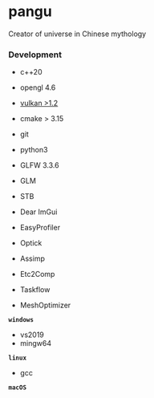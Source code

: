 # pangu
Creator of universe in Chinese mythology


### Development
- c++20
- opengl 4.6
- [vulkan >1.2](https://www.lunarg.com/vulkan-sdk/)
- cmake > 3.15
- git
- python3

- GLFW 3.3.6
- GLM
- STB
- Dear ImGui
- EasyProfiler
- Optick
- Assimp
- Etc2Comp
- Taskflow
- MeshOptimizer


**`windows`**
- vs2019
- mingw64

**`linux`**
- gcc


**`macOS`**


